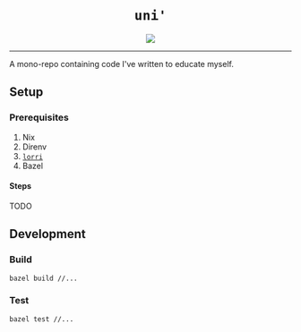 <h1 align="center"><code>uni'</code></h1>

<p align="center">
    <a href="https://github.com/thundergolfer/uni/actions/">
        <img src="https://github.com/thundergolfer/uni/workflows/CI/badge.svg">
    </a>
</p>


----

A mono-repo containing code I've written to educate myself. 


## Setup

### Prerequisites

1. Nix
2. Direnv
3. [`lorri`](https://github.com/target/lorri)
4. Bazel

#### Steps

TODO

## Development

### Build

`bazel build //...`

### Test

`bazel test //...`